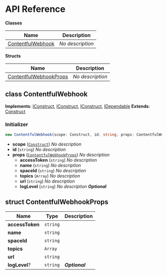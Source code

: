 # API Reference

**Classes**

Name|Description
----|-----------
[ContentfulWebhook](#cloudcomponents-cdk-contentful-webhook-contentfulwebhook)|*No description*


**Structs**

Name|Description
----|-----------
[ContentfulWebhookProps](#cloudcomponents-cdk-contentful-webhook-contentfulwebhookprops)|*No description*



## class ContentfulWebhook  <a id="cloudcomponents-cdk-contentful-webhook-contentfulwebhook"></a>



__Implements__: [IConstruct](#constructs-iconstruct), [IConstruct](#aws-cdk-core-iconstruct), [IConstruct](#constructs-iconstruct), [IDependable](#aws-cdk-core-idependable)
__Extends__: [Construct](#aws-cdk-core-construct)

### Initializer




```ts
new ContentfulWebhook(scope: Construct, id: string, props: ContentfulWebhookProps)
```

* **scope** (<code>[Construct](#aws-cdk-core-construct)</code>)  *No description*
* **id** (<code>string</code>)  *No description*
* **props** (<code>[ContentfulWebhookProps](#cloudcomponents-cdk-contentful-webhook-contentfulwebhookprops)</code>)  *No description*
  * **accessToken** (<code>string</code>)  *No description* 
  * **name** (<code>string</code>)  *No description* 
  * **spaceId** (<code>string</code>)  *No description* 
  * **topics** (<code>Array<string></code>)  *No description* 
  * **url** (<code>string</code>)  *No description* 
  * **logLevel** (<code>string</code>)  *No description* __*Optional*__




## struct ContentfulWebhookProps  <a id="cloudcomponents-cdk-contentful-webhook-contentfulwebhookprops"></a>






Name | Type | Description 
-----|------|-------------
**accessToken** | <code>string</code> | <span></span>
**name** | <code>string</code> | <span></span>
**spaceId** | <code>string</code> | <span></span>
**topics** | <code>Array<string></code> | <span></span>
**url** | <code>string</code> | <span></span>
**logLevel**? | <code>string</code> | __*Optional*__



